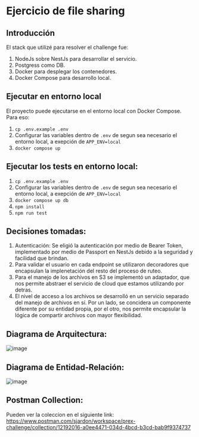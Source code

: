 # Ejercicio de file sharing

## Introducción

El stack que utilizé para resolver el challenge fue:

1. NodeJs sobre NestJs para desarrollar el servicio.
2. Postgress como DB.
3. Docker para desplegar los contenedores.
4. Docker Compose para desarrollo local.

## Ejecutar en entorno local

El proyecto puede ejecutarse en el entorno local con Docker Compose. Para eso:

1. `cp .env.example .env`
2. Configurar las variables dentro de `.env` de segun sea necesario el entorno local, a exepción de `APP_ENV=local`
3. `docker compose up`

## Ejecutar los tests en entorno local:

1. `cp .env.example .env`
2. Configurar las variables dentro de `.env` de segun sea necesario el entorno local, a exepción de `APP_ENV=local`
3. `docker compose up db`
4. `npm install`
5. `npm run test`

## Decisiones tomadas:
1. Autenticación: Se eligió la autenticación por medio de Bearer Token, implementado por medio de Passport en NestJs debido a la seguridad y facilidad que brindan.
2. Para validar el usuario en cada endpoint se utilizaron decoradores que encapsulan la implenetación del resto del proceso de ruteo.
3. Para el manejo de los archivos en S3 se implementó un adaptador, que nos permite abstraer el servicio de cloud que estamos utilizando por detras.
4. El nivel de acceso a los archivos se desarrolló en un servicio separado del manejo de archivos en sí. Por un lado, se concidera un componente diferente por su entidad propia, por el otro, nos permite encapsular la lógica de compartir archivos con mayor flexibilidad.

## Diagrama de Arquitectura:
![image](https://github.com/sjardon/prex/assets/71879650/6ea1bdcc-a751-44eb-873a-998d00201812)

## Diagrama de Entidad-Relación:
![image](https://github.com/sjardon/prex/assets/71879650/a60d7fe6-7c7a-44cd-82c7-e6b07dbe7999)

## Postman Collection:
Pueden ver la coleccion en el siguiente link: https://www.postman.com/sjardon/workspace/prex-challenge/collection/12192016-a0ee4471-034d-4bcd-b3cd-bab9f9374737
